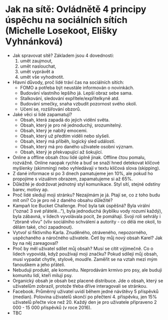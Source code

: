 # Jak na sítě: Ovládnětě 4 principy úspěchu na sociálních sítích (Michelle Losekoot, Elišky Vyhnánková)
* Jak spravovat sítě? Základem jsou 4 dovednosti: 
  1) umět zaujmout, 
  2) umět naslouchat, 
  3) umět vyprávět a 
  4) umět vše vyhodnotit.
* Hlavní důvody, proč lidé tráví čas na sociálních sítích: 
  - FOMO a potřeba být neustále informován o novinkách. 
  - Budování vlastního lepšího já. Lepší obraz sebe sama.
  - Stalkování, sledování expřítele/expřítelkyně atd.
  - Budování smečky, snaha vzbudit pozornost svého okolí.
  - Učení se, rozšiřování obzorů.
* Jaké věci si lidé zapamatují?
  - Obsah, která zapadá do jejich vidění světa.
  - Obsah, který je pro ně jednoduchý, srozumitelný.
  - Obsah, který je nabitý emocemi.
  - Obsah, který už předtím viděli nebo slyšeli.
  - Obsah, který má příběh, logický sled událostí.
  - Obsah, který má pro daného uživatele osobní význam.
  - Obsah, který je překvapující až šokující.
* Online a offline obsah čtou lidé úplně jinak. Offline čtou pomalu, rozvážně. Online naopak rychle a buď se snaží hned detekovat klíčové myšlenky (skimming) nebo vyhledávají v textu klíčová slova (skipping).
* Z dané informace si po 3 dnech pamatujeme jen 10%, ale pokud ho propojíme s vizuálnm obrazem, zapamatujeme si až 65%.
* Důležité je dodržovat jednotný styl komunikace. Styl sítí, stejné odstíny barev, motivy ap.
* Proč lidé sledují moji stránku? Nezajímám je já. Ptají se, co z toho budu mít oni? Co je pro ně z daného obsahu důležité?
* Kampaň Ice Bucket Challenge. Proč byla tak úspěšná? Byla virální (“označ 3 své přátelé…”), byla jednoduchá (kyblíku vody rozumí každý), byla zábavná, v lidech vyvolávala pocit, že pomáhají. Svoji roli sehrály i “zbraně vlivu” (vliv sociálního schválení a autority - co dělá me okolí, to dělám také, chci zapadnout).
* Vytvoř si fiktivního Karla. Znuděného, otráveného, nepozorného, uspěchaného a náročného uživatele. Četl by můj nový obsah Karel? Jak by na něj zareagoval?
* Proč by měl uživatel sdílet můj obsah? Musí se cítit výjimečně. Co o lidech vypovídá, když používají moji značku? Pokud sdílejí můj obsah, musí vypadat chytře, stylově, moudře. Zaměřit se na vztah mezi mým fanouškem a jeho přáteli.
* Nebuduji produkt, ale komunitu. Neprodávám krmivo pro psy, ale buduji komunitu lidí, kteří milují psy. 
* Organický obsah je obsah bez placené distribuce. Jde o obsah, který se uživatelům zobrazil, protože třeba dříve interagovali se stránkou.
* Facebook. Průměrný uživatel uvidí během jedné návštěvy 5 příspěvků (median). Polovina uživatelů skončí po přečtení 4. příspěvku, jen 15% uživatelů přečte více než 20. Každý den je pro uživatele připraveno 2 000 - 15 000 příspěvků (v roce 2016).
* TBC
